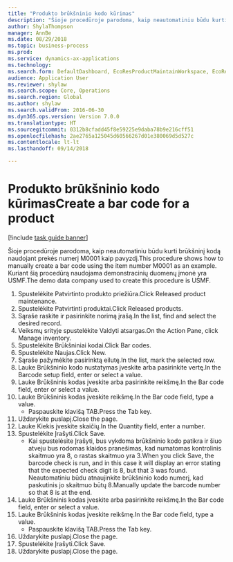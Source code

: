 ```yaml
--- 
title: "Produkto brūkšninio kodo kūrimas"
description: "Šioje procedūroje parodoma, kaip neautomatiniu būdu kurti brūkšninį kodą naudojant prekės numerį M0001 kaip pavyzdį."
author: ShylaThompson
manager: AnnBe
ms.date: 08/29/2018
ms.topic: business-process
ms.prod: 
ms.service: dynamics-ax-applications
ms.technology: 
ms.search.form: DefaultDashboard, EcoResProductMaintainWorkspace, EcoResProductOpenCasesFormPart, EcoResProductDetailsExtended, InventItemBarcode, InventItemBarcodeLookup
audience: Application User
ms.reviewer: shylaw
ms.search.scope: Core, Operations
ms.search.region: Global
ms.author: shylaw
ms.search.validFrom: 2016-06-30
ms.dyn365.ops.version: Version 7.0.0
ms.translationtype: HT
ms.sourcegitcommit: 0312b8cfadd45f8e59225e9daba78b9e216cff51
ms.openlocfilehash: 2ae2765a125045d60566267d01e380069d5d527c
ms.contentlocale: lt-lt
ms.lasthandoff: 09/14/2018

---
```

# <a name="create-a-bar-code-for-a-product"></a><span data-ttu-id="5f7a5-103">Produkto brūkšninio kodo kūrimas</span><span class="sxs-lookup"><span data-stu-id="5f7a5-103">Create a bar code for a product</span></span>

[!include [task guide banner](../../includes/task-guide-banner.md)]

<span data-ttu-id="5f7a5-104">Šioje procedūroje parodoma, kaip neautomatiniu būdu kurti brūkšninį kodą naudojant prekės numerį M0001 kaip pavyzdį.</span><span class="sxs-lookup"><span data-stu-id="5f7a5-104">This procedure shows how to manually create a bar code using the item number M0001 as an example.</span></span> <span data-ttu-id="5f7a5-105">Kuriant šią procedūrą naudojama demonstracinių duomenų įmonė yra USMF.</span><span class="sxs-lookup"><span data-stu-id="5f7a5-105">The demo data company used to create this procedure is USMF.</span></span>

1. <span data-ttu-id="5f7a5-106">Spustelėkite Patvirtinto produkto priežiūra.</span><span class="sxs-lookup"><span data-stu-id="5f7a5-106">Click Released product maintenance.</span></span>
2. <span data-ttu-id="5f7a5-107">Spustelėkite Patvirtinti produktai.</span><span class="sxs-lookup"><span data-stu-id="5f7a5-107">Click Released products.</span></span>
3. <span data-ttu-id="5f7a5-108">Sąraše raskite ir pasirinkite norimą įrašą.</span><span class="sxs-lookup"><span data-stu-id="5f7a5-108">In the list, find and select the desired record.</span></span>
4. <span data-ttu-id="5f7a5-109">Veiksmų srityje spustelėkite Valdyti atsargas.</span><span class="sxs-lookup"><span data-stu-id="5f7a5-109">On the Action Pane, click Manage inventory.</span></span>
5. <span data-ttu-id="5f7a5-110">Spustelėkite Brūkšniniai kodai.</span><span class="sxs-lookup"><span data-stu-id="5f7a5-110">Click Bar codes.</span></span>
6. <span data-ttu-id="5f7a5-111">Spustelėkite Naujas.</span><span class="sxs-lookup"><span data-stu-id="5f7a5-111">Click New.</span></span>
7. <span data-ttu-id="5f7a5-112">Sąraše pažymėkite pasirinktą eilutę.</span><span class="sxs-lookup"><span data-stu-id="5f7a5-112">In the list, mark the selected row.</span></span>
8. <span data-ttu-id="5f7a5-113">Lauke Brūkšninio kodo nustatymas įveskite arba pasirinkite vertę.</span><span class="sxs-lookup"><span data-stu-id="5f7a5-113">In the Barcode setup field, enter or select a value.</span></span>
9. <span data-ttu-id="5f7a5-114">Lauke Brūkšninis kodas įveskite arba pasirinkite reikšmę.</span><span class="sxs-lookup"><span data-stu-id="5f7a5-114">In the Bar code field, enter or select a value.</span></span>
10. <span data-ttu-id="5f7a5-115">Lauke Brūkšninis kodas įveskite reikšmę.</span><span class="sxs-lookup"><span data-stu-id="5f7a5-115">In the Bar code field, type a value.</span></span>
    * <span data-ttu-id="5f7a5-116">Paspauskite klavišą TAB.</span><span class="sxs-lookup"><span data-stu-id="5f7a5-116">Press the Tab key.</span></span>  
11. <span data-ttu-id="5f7a5-117">Uždarykite puslapį.</span><span class="sxs-lookup"><span data-stu-id="5f7a5-117">Close the page.</span></span>
12. <span data-ttu-id="5f7a5-118">Lauke Kiekis įveskite skaičių.</span><span class="sxs-lookup"><span data-stu-id="5f7a5-118">In the Quantity field, enter a number.</span></span>
13. <span data-ttu-id="5f7a5-119">Spustelėkite Įrašyti.</span><span class="sxs-lookup"><span data-stu-id="5f7a5-119">Click Save.</span></span>
    * <span data-ttu-id="5f7a5-120">Kai spustelėsite Įrašyti, bus vykdoma brūkšninio kodo patikra ir šiuo atveju bus rodomas klaidos pranešimas, kad numatomas kontrolinis skaitmuo yra 8, o rastas skaitmuo yra 3.</span><span class="sxs-lookup"><span data-stu-id="5f7a5-120">When you click Save, the barcode check is run, and in this case it will display an error stating that the expected check digit is 8, but that 3 was found.</span></span> <span data-ttu-id="5f7a5-121">Neautomatiniu būdu atnaujinkite brūkšninio kodo numerį, kad paskutinis jo skaitmuo būtų 8.</span><span class="sxs-lookup"><span data-stu-id="5f7a5-121">Manually update the barcode number so that 8 is at the end.</span></span>  
14. <span data-ttu-id="5f7a5-122">Lauke Brūkšninis kodas įveskite arba pasirinkite reikšmę.</span><span class="sxs-lookup"><span data-stu-id="5f7a5-122">In the Bar code field, enter or select a value.</span></span>
15. <span data-ttu-id="5f7a5-123">Lauke Brūkšninis kodas įveskite reikšmę.</span><span class="sxs-lookup"><span data-stu-id="5f7a5-123">In the Bar code field, type a value.</span></span>
    * <span data-ttu-id="5f7a5-124">Paspauskite klavišą TAB.</span><span class="sxs-lookup"><span data-stu-id="5f7a5-124">Press the Tab key.</span></span>  
16. <span data-ttu-id="5f7a5-125">Uždarykite puslapį.</span><span class="sxs-lookup"><span data-stu-id="5f7a5-125">Close the page.</span></span>
17. <span data-ttu-id="5f7a5-126">Spustelėkite Įrašyti.</span><span class="sxs-lookup"><span data-stu-id="5f7a5-126">Click Save.</span></span>
18. <span data-ttu-id="5f7a5-127">Uždarykite puslapį.</span><span class="sxs-lookup"><span data-stu-id="5f7a5-127">Close the page.</span></span>


